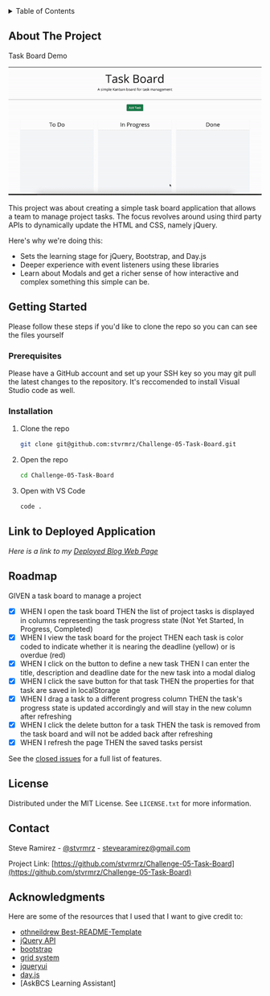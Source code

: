 <!-- TABLE OF CONTENTS -->
<details>
  <summary>Table of Contents</summary>
  <ol>
    <li>
      <a href="#about-the-project">About The Project</a>
    </li>
    <li>
      <a href="#getting-started">Getting Started</a>
      <ul>
        <li><a href="#prerequisites">Prerequisites</a></li>
        <li><a href="#installation">Installation</a></li>
      </ul>
    </li>
    <li><a href="#link-to-deployed-application">Link to Deployed Application</a></li>
    <li><a href="#license">License</a></li>
    <li><a href="#contact">Contact</a></li>
    <li><a href="#acknowledgments">Acknowledgments</a></li>
  </ol>
</details>

<!-- ABOUT THE PROJECT -->
## About The Project
Task Board Demo

![Project Blog Post Demo](/Assets/taskBoardDemo.gif)


This project was about creating a simple task board application that allows a team to manage project tasks. The focus revolves around using third party APIs to dynamically update the HTML and CSS, namely jQuery.

Here's why we're doing this:
* Sets the learning stage for jQuery, Bootstrap, and Day.js
* Deeper experience with event listeners using these libraries
* Learn about Modals and get a richer sense of how interactive and complex something this simple can be.


<!-- GETTING STARTED -->
## Getting Started

Please follow these steps if you'd like to clone the repo so you can can see the files yourself

### Prerequisites

Please have a GitHub account and set up your SSH key so you may git pull the latest changes to the repository. It's
reccomended to install Visual Studio code as well.

### Installation

1. Clone the repo
   ```sh
   git clone git@github.com:stvrmrz/Challenge-05-Task-Board.git
   ```
3. Open the repo 
   ```sh
   cd Challenge-05-Task-Board
   ```
4. Open with VS Code
   ```sh
   code .
   ```

<!-- USAGE EXAMPLES -->
## Link to Deployed Application

_Here is a link to my [Deployed Blog Web Page](https://stvrmrz.github.io/Challenge-04-Blog/)_

<!-- ROADMAP -->
## Roadmap

GIVEN a task board to manage a project
- [x] WHEN I open the task board
      THEN the list of project tasks is displayed in columns representing the task progress state (Not Yet Started, In Progress, Completed)
- [x] WHEN I view the task board for the project
      THEN each task is color coded to indicate whether it is nearing the deadline (yellow) or is overdue (red)
- [x] WHEN I click on the button to define a new task
      THEN I can enter the title, description and deadline date for the new task into a modal dialog
- [x] WHEN I click the save button for that task
      THEN the properties for that task are saved in localStorage
- [x] WHEN I drag a task to a different progress column
      THEN the task's progress state is updated accordingly and will stay in the new column after refreshing
- [x] WHEN I click the delete button for a task
      THEN the task is removed from the task board and will not be added back after refreshing
- [x] WHEN I refresh the page
      THEN the saved tasks persist

See the [closed issues](https://github.com/stvrmrz/Challenge-05-Task-Board/issues/1) for a full list of features.

<!-- LICENSE -->
## License

Distributed under the MIT License. See `LICENSE.txt` for more information.

<!-- CONTACT -->
## Contact

Steve Ramirez - [@stvrmrz](https://twitter.com/stvrmrz) - stevearamirez@gmail.com

Project Link: [https://github.com/stvrmrz/Challenge-05-Task-Board](https://github.com/stvrmrz/Challenge-05-Task-Board)

<!-- ACKNOWLEDGMENTS -->
## Acknowledgments

Here are some of the resources that I used that I want to give credit to:

* [othneildrew Best-README-Template](https://github.com/othneildrew/Best-README-Template)
* [jQuery API](https://api.jquery.com/)
* [bootstrap](https://getbootstrap.com/docs/5.1/components/accordion/)
* [grid system](https://getbootstrap.com/docs/5.1/layout/grid/)
* [jqueryui](https://jqueryui.com/demos/)
* [day.js](https://day.js.org/docs/en/display/format)
* [AskBCS Learning Assistant]